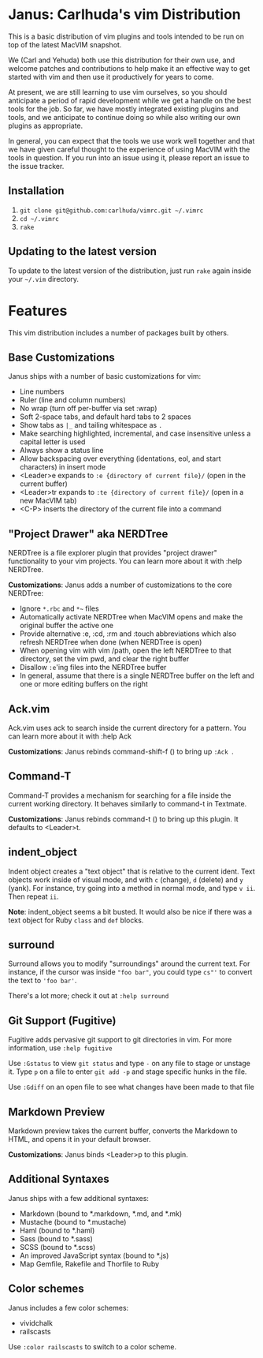 # Janus: Carlhuda's vim Distribution

This is a basic distribution of vim plugins and tools intended to be run on top of the latest MacVIM snapshot.

We (Carl and Yehuda) both use this distribution for their own use, and welcome patches and contributions to help make it
an effective way to get started with vim and then use it productively for years to come.

At present, we are still learning to use vim ourselves, so you should anticipate a period of rapid development while
we get a handle on the best tools for the job. So far, we have mostly integrated existing plugins and tools, and we
anticipate to continue doing so while also writing our own plugins as appropriate.

In general, you can expect that the tools we use work well together and that we have given careful thought to the
experience of using MacVIM with the tools in question. If you run into an issue using it, please report an issue
to the issue tracker.

## Installation

1. `git clone git@github.com:carlhuda/vimrc.git ~/.vimrc`
2. `cd ~/.vimrc`
3. `rake`

## Updating to the latest version

To update to the latest version of the distribution, just run `rake` again inside your `~/.vim` directory.

# Features

This vim distribution includes a number of packages built by others.

## Base Customizations

Janus ships with a number of basic customizations for vim:

* Line numbers
* Ruler (line and column numbers)
* No wrap (turn off per-buffer via set :wrap)
* Soft 2-space tabs, and default hard tabs to 2 spaces
* Show tabs as `|_` and tailing whitespace as `.`
* Make searching highlighted, incremental, and case insensitive unless a capital letter is used
* Always show a status line
* Allow backspacing over everything (identations, eol, and start characters) in insert mode
* \<Leader\>e expands to `:e {directory of current file}/` (open in the current buffer)
* \<Leader\>tr expands to `:te {directory of current file}/` (open in a new MacVIM tab)
* \<C-P\> inserts the directory of the current file into a command

## "Project Drawer" aka NERDTree

NERDTree is a file explorer plugin that provides "project drawer" functionality to your vim projects. 
You can learn more about it with :help NERDTree.

**Customizations**: Janus adds a number of customizations to the core NERDTree:

* Ignore `*.rbc` and `*~` files
* Automatically activate NERDTree when MacVIM opens and make the original buffer the active one
* Provide alternative :e, :cd, :rm and :touch abbreviations which also refresh NERDTree when done
  (when NERDTree is open)
* When opening vim with vim /path, open the left NERDTree to that directory, set the vim pwd,
  and clear the right buffer
* Disallow `:e`'ing files into the NERDTree buffer
* In general, assume that there is a single NERDTree buffer on the left and one or more editing
  buffers on the right

## Ack.vim

Ack.vim uses ack to search inside the current directory for a pattern. You can learn more about it with
:help Ack

**Customizations**: Janus rebinds command-shift-f (<D-F>) to bring up `:Ack `.

## Command-T

Command-T provides a mechanism for searching for a file inside the current working directory. It
behaves similarly to command-t in Textmate.

**Customizations**: Janus rebinds command-t (<D-t>) to bring up this plugin. It defaults to
\<Leader\>t.

## indent\_object

Indent object creates a "text object" that is relative to the current ident. Text objects work
inside of visual mode, and with `c` (change), `d` (delete) and `y` (yank). For instance, try
going into a method in normal mode, and type `v ii`. Then repeat `ii`.

**Note**: indent\_object seems a bit busted. It would also be nice if there was a text object
for Ruby `class` and `def` blocks.

## surround

Surround allows you to modify "surroundings" around the current text. For instance, if the
cursor was inside `"foo bar"`, you could type `cs"'` to convert the text to `'foo bar'`.

There's a lot more; check it out at `:help surround`

## Git Support (Fugitive)

Fugitive adds pervasive git support to git directories in vim. For more information, use
`:help fugitive`

Use `:Gstatus` to view `git status` and type `-` on any file to stage or unstage it. Type `p` on
a file to enter `git add -p` and stage specific hunks in the file.

Use `:Gdiff` on an open file to see what changes have been made to that file 

## Markdown Preview

Markdown preview takes the current buffer, converts the Markdown to HTML, and opens it in your
default browser.

**Customizations**: Janus binds \<Leader\>p to this plugin.

## Additional Syntaxes

Janus ships with a few additional syntaxes:

* Markdown (bound to \*.markdown, \*.md, and \*.mk)
* Mustache (bound to \*.mustache)
* Haml (bound to \*.haml)
* Sass (bound to \*.sass)
* SCSS (bound to \*.scss)
* An improved JavaScript syntax (bound to \*.js)
* Map Gemfile, Rakefile and Thorfile to Ruby

## Color schemes

Janus includes a few color schemes:

* vividchalk
* railscasts

Use `:color railscasts` to switch to a color scheme.
